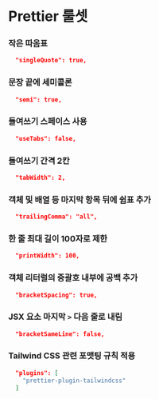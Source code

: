 # Prettier 룰셋

### 작은 따옴표
```json
  "singleQuote": true, 
```

### 문장 끝에 세미콜론
```json
  "semi": true,
```

### 들여쓰기 스페이스 사용
```json
  "useTabs": false,
```

### 들여쓰기 간격 2칸
```json
  "tabWidth": 2,
```

### 객체 및 배열 등 마지막 항목 뒤에 쉼표 추가
```json
  "trailingComma": "all",
```

### 한 줄 최대 길이 100자로 제한
```json
  "printWidth": 100,
```

### 객체 리터럴의 중괄호 내부에 공백 추가
```json
  "bracketSpacing": true,
```

### JSX 요소 마지막 `>` 다음 줄로 내림
```json
  "bracketSameLine": false,
```

### Tailwind CSS 관련 포맷팅 규칙 적용
```json
  "plugins": [
    "prettier-plugin-tailwindcss"
  ]
```